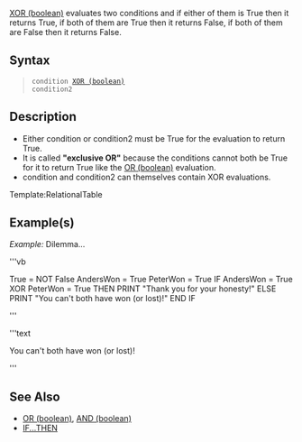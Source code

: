 [XOR (boolean)](XOR (boolean)) evaluates two conditions and if either of them is True then it returns True, if both of them are True then it returns False, if both of them are False then it returns False.


## Syntax

> <code>condition [XOR (boolean)](XOR (boolean)) condition2</code>


## Description

* Either condition or condition2 must be True for the evaluation to return True.
* It is called **"exclusive OR"** because the conditions cannot both be True for it to return True like the [OR (boolean)](OR (boolean)) evaluation.
* condition and condition2 can themselves contain XOR evaluations.


Template:RelationalTable


## Example(s)


*Example:* Dilemma...

'''vb


True = NOT False
AndersWon = True
PeterWon = True
IF AndersWon = True XOR PeterWon = True THEN
PRINT "Thank you for your honesty!"
ELSE
PRINT "You can't both have won (or lost)!"
END IF


'''

'''text


You can't both have won (or lost)!

'''



## See Also

* [OR (boolean)](OR (boolean)), [AND (boolean)](AND (boolean))
* [IF...THEN](IF...THEN)




